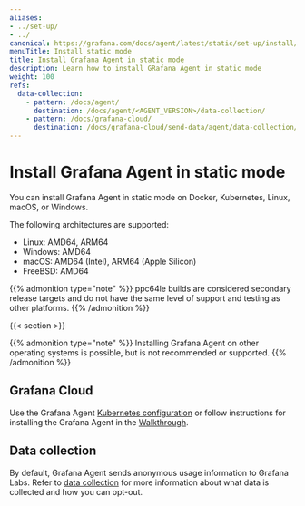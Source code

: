 ```yaml
---
aliases:
- ../set-up/
- ../
canonical: https://grafana.com/docs/agent/latest/static/set-up/install/
menuTitle: Install static mode
title: Install Grafana Agent in static mode
description: Learn how to install GRafana Agent in static mode
weight: 100
refs:
  data-collection:
    - pattern: /docs/agent/
      destination: /docs/agent/<AGENT_VERSION>/data-collection/
    - pattern: /docs/grafana-cloud/
      destination: /docs/grafana-cloud/send-data/agent/data-collection/
---
```


# Install Grafana Agent in static mode

You can install Grafana Agent in static mode on Docker, Kubernetes, Linux, macOS, or Windows.

The following architectures are supported:

- Linux: AMD64, ARM64
- Windows: AMD64
- macOS: AMD64 (Intel), ARM64 (Apple Silicon)
- FreeBSD: AMD64

{{% admonition type="note" %}}
ppc64le builds are considered secondary release targets and do not have the same level of support and testing as other platforms.
{{% /admonition %}}

{{< section >}}

{{% admonition type="note" %}}
Installing Grafana Agent on other operating systems is possible, but is not recommended or supported.
{{% /admonition %}}

## Grafana Cloud

Use the Grafana Agent [Kubernetes configuration](/docs/grafana-cloud/monitor-infrastructure/kubernetes-monitoring/configuration/) or follow instructions for installing the Grafana Agent in the [Walkthrough](/docs/grafana-cloud/monitor-infrastructure/integrations/get-started/).

## Data collection

By default, Grafana Agent sends anonymous usage information to Grafana Labs. Refer to [data collection](ref:data-collection) for more information
about what data is collected and how you can opt-out.

